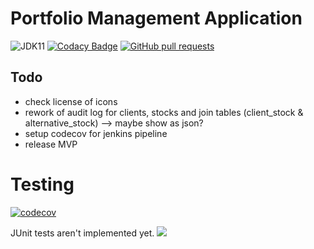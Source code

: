 # Portfolio Management Application

![JDK11](https://img.shields.io/badge/jdk-11-green.svg?label=min.%20JDK)
[![Codacy Badge](https://api.codacy.com/project/badge/Grade/a4ea8a78a3d0461a8493cd52f96e09e8)](https://www.codacy.com?utm_source=github.com&amp;utm_medium=referral&amp;utm_content=simonsymhoven/pm&amp;utm_campaign=Badge_Grade)
[![GitHub pull requests](https://img.shields.io/github/issues-pr/simonsymhoven/pm.svg)](https://github.com/simonsymhoven/pm/pulls)

## Todo
* check license of icons
* rework of audit log for clients, stocks and join tables (client_stock & alternative_stock)
 --> maybe show as json? 
* setup codecov for jenkins pipeline
* release MVP 

# Testing 
[![codecov](https://codecov.io/gh/simonsymhoven/pm/branch/master/graph/badge.svg?token=C0WFTF0tHU)](https://codecov.io/gh/simonsymhoven/pm)

JUnit tests aren't implemented yet. 
<img src="https://codecov.io/gh/simonsymhoven/pm/commit/f38bcaa809edb8cc881a5484cd6d28e368c9d7bc/graphs/sunburst.svg?token=C0WFTF0tHU">
